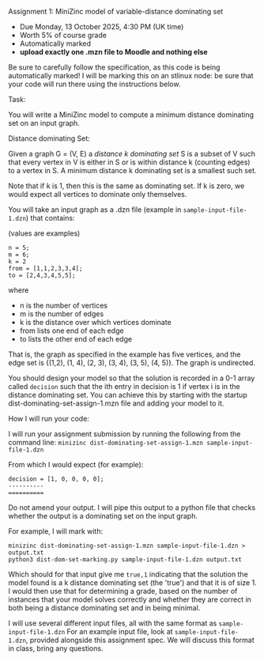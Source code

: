 Assignment 1: MiniZinc model of variable-distance dominating set
- Due Monday, 13 October 2025, 4:30 PM (UK time)
- Worth 5% of course grade
- Automatically marked
- **upload exactly one .mzn file to Moodle and nothing else**


Be sure to carefully follow the specification, as this code is being automatically marked!
I will be marking this on an stlinux node: be sure that your code will run there using the instructions below.

Task: 

You will write a MiniZinc model to compute a minimum distance dominating set on an input graph.

Distance dominating Set:

Given a graph G = (V, E) a *distance k dominating set* S is a subset of V such that every vertex in V is either in S or is within distance k (counting edges) to a vertex in S. A minimum distance k dominating set is a smallest such set.

Note that if k is 1, then this is the same as dominating set.  If k is zero, we would expect all vertices to dominate only themselves. 

You will take an input graph as a .dzn file (example in `sample-input-file-1.dzn`) that contains:

(values are examples)

```
n = 5;
m = 6;
k = 2
from = [1,1,2,3,3,4];
to = [2,4,3,4,5,5];
```

where 
- n is the number of vertices
- m is the number of edges
- k is the distance over which vertices dominate
- from lists one end of each edge
- to lists the other end of each edge 

That is, the graph as specified in the example has five vertices, and the edge set is {(1,2), (1, 4), (2, 3), (3, 4), (3, 5), (4, 5)}.  The graph is undirected.

You should design your model so that the solution is recorded in a 0-1 array called `decision` such that the ith entry in decision is 1 if vertex i is in the distance dominating set.  You can achieve this by starting with the startup dist-dominating-set-assign-1.mzn file and adding your model to it.  



How I will run your code:

I will run your assignment submission by running the following from the command line:
`minizinc dist-dominating-set-assign-1.mzn sample-input-file-1.dzn`

From which I would expect (for example):

```
decision = [1, 0, 0, 0, 0];
----------
==========
```

Do not amend your output.  I will pipe this output to a python file that checks whether the output is a dominating set on the input graph. 

For example, I will mark with:

```
minizinc dist-dominating-set-assign-1.mzn sample-input-file-1.dzn > output.txt
python3 dist-dom-set-marking.py sample-input-file-1.dzn output.txt
```

Which should for that input give me 
`true,1`
 indicating that the solution the model found is a k distance dominating set (the 'true') and that it is of size 1. I would then use that for determining a grade, based on the number of instances that your model solves correctly and whether they are correct in both being a distance dominating set and in being minimal. 


I will use several different input files, all with the same format as `sample-input-file-1.dzn`
For an example input file, look at `sample-input-file-1.dzn`, provided alongside this assignment spec.  We will discuss this format in class, bring any questions.  




